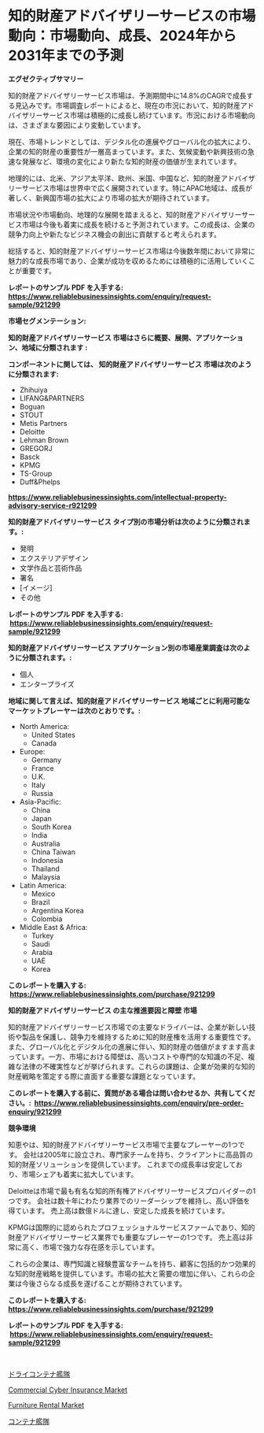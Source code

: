 <p><h1>知的財産アドバイザリーサービスの市場動向：市場動向、成長、2024年から2031年までの予測</h1></p><p><strong>エグゼクティブサマリー</strong></p>
<p><p>知的財産アドバイザリーサービス市場は、予測期間中に14.8%のCAGRで成長する見込みです。市場調査レポートによると、現在の市況において、知的財産アドバイザリーサービス市場は積極的に成長し続けています。市況における市場動向は、さまざまな要因により変動しています。</p><p>現在、市場トレンドとしては、デジタル化の進展やグローバル化の拡大により、企業の知的財産の重要性が一層高まっています。また、気候変動や新興技術の急速な発展など、環境の変化により新たな知的財産の価値が生まれています。</p><p>地理的には、北米、アジア太平洋、欧州、米国、中国など、知的財産アドバイザリーサービス市場は世界中で広く展開されています。特にAPAC地域は、成長が著しく、新興国市場の拡大により市場の拡大が期待されています。</p><p>市場状況や市場動向、地理的な展開を踏まえると、知的財産アドバイザリーサービス市場は今後も着実に成長を続けると予測されています。この成長は、企業の競争力向上や新たなビジネス機会の創出に貢献すると考えられます。</p><p>総括すると、知的財産アドバイザリーサービス市場は今後数年間において非常に魅力的な成長市場であり、企業が成功を収めるためには積極的に活用していくことが重要です。</p></p>
<p><strong>レポートのサンプル PDF を入手する: <a href="https://www.reliablebusinessinsights.com/enquiry/request-sample/921299">https://www.reliablebusinessinsights.com/enquiry/request-sample/921299</a></strong></p>
<p><strong>市場セグメンテーション:</strong></p>
<p><strong> 知的財産アドバイザリーサービス 市場はさらに概要、展開、アプリケーション、地域に分類されます :</strong></p>
<p><strong>コンポーネントに関しては、 知的財産アドバイザリーサービス 市場は次のように分類されます: &nbsp;</strong></p>
<p><ul><li>Zhihuiya</li><li>LIFANG&PARTNERS</li><li>Boguan</li><li>STOUT</li><li>Metis Partners</li><li>Deloitte</li><li>Lehman Brown</li><li>GREGORJ</li><li>Basck</li><li>KPMG</li><li>TS-Group</li><li>Duff&Phelps</li></ul></p>
<p><strong><a href="https://www.reliablebusinessinsights.com/intellectual-property-advisory-service-r921299">https://www.reliablebusinessinsights.com/intellectual-property-advisory-service-r921299</a></strong></p>
<p><strong> 知的財産アドバイザリーサービス タイプ別の市場分析は次のように分類されます。:</strong></p>
<p><ul><li>発明</li><li>エクステリアデザイン</li><li>文学作品と芸術作品</li><li>署名</li><li>[イメージ]</li><li>その他</li></ul></p>
<p><strong>レポートのサンプル PDF を入手する: &nbsp;<a href="https://www.reliablebusinessinsights.com/enquiry/request-sample/921299">https://www.reliablebusinessinsights.com/enquiry/request-sample/921299</a></strong></p>
<p><strong> 知的財産アドバイザリーサービス アプリケーション別の市場産業調査は次のように分類されます。:</strong></p>
<p><ul><li>個人</li><li>エンタープライズ</li></ul></p>
<p><strong>地域に関して言えば、知的財産アドバイザリーサービス 地域ごとに利用可能なマーケットプレーヤーは次のとおりです。:</strong></p>
<p><ul>
    <li>
        North America:
        <ul>
            <li>United States</li>
            <li>Canada</li>
        </ul>
    </li>
    <li>
        Europe:
        <ul>
            <li>Germany</li>
            <li>France</li>
            <li>U.K.</li>
            <li>Italy</li>
            <li>Russia</li>
        </ul>
    </li>
    <li>
        Asia-Pacific:
        <ul>
            <li>China</li>
            <li>Japan</li>
            <li>South Korea</li>
            <li>India</li>
            <li>Australia</li>
            <li>China Taiwan</li>
            <li>Indonesia</li>
            <li>Thailand</li>
            <li>Malaysia</li>
        </ul>
    </li>
    <li>
        Latin America:
        <ul>
            <li>Mexico</li>
            <li>Brazil</li>
            <li>Argentina Korea</li>
            <li>Colombia</li>
        </ul>
    </li>
    <li>
        Middle East & Africa:
        <ul>
            <li>Turkey</li>
            <li>Saudi</li>
            <li>Arabia</li>
            <li>UAE</li>
            <li>Korea</li>
        </ul>
    </li>
    </ul></p>
<p><strong>このレポートを購入する: &nbsp;<a href="https://www.reliablebusinessinsights.com/purchase/921299">https://www.reliablebusinessinsights.com/purchase/921299</a></strong></p>
<p><strong>知的財産アドバイザリーサービス の主な推進要因と障壁 市場</strong></p>
<p><p>知的財産アドバイザリーサービス市場での主要なドライバーは、企業が新しい技術や製品を保護し、競争力を維持するために知的財産権を活用する重要性です。また、グローバル化とデジタル化の進展に伴い、知的財産の価値がますます高まっています。一方、市場における障壁は、高いコストや専門的な知識の不足、複雑な法律の不確実性などが挙げられます。これらの課題は、企業が効果的な知的財産戦略を策定する際に直面する重要な課題となっています。</p></p>
<p><strong>このレポートを購入する前に、質問がある場合は問い合わせるか、共有してください。:&nbsp; <a href="https://www.reliablebusinessinsights.com/enquiry/pre-order-enquiry/921299">https://www.reliablebusinessinsights.com/enquiry/pre-order-enquiry/921299</a></strong></p>
<p><strong>競争環境</strong></p>
<p><p>知恵やは、知的財産アドバイザリーサービス市場で主要なプレーヤーの1つです。 会社は2005年に設立され、専門家チームを持ち、クライアントに高品質の知的財産ソリューションを提供しています。 これまでの成長率は安定しており、市場シェアも着実に拡大しています。</p><p>Deloitteは市場で最も有名な知的所有権アドバイザリーサービスプロバイダーの1つです。 会社は数十年にわたり業界でのリーダーシップを維持し、高い評価を得ています。 売上高は数億ドルに達し、安定した成長を続けています。</p><p>KPMGは国際的に認められたプロフェッショナルサービスファームであり、知的財産アドバイザリーサービス業界でも重要なプレーヤーの1つです。 売上高は非常に高く、市場で強力な存在感を示しています。</p><p>これらの企業は、専門知識と経験豊富なチームを持ち、顧客に包括的かつ効果的な知的財産戦略を提供しています。市場の拡大と需要の増加に伴い、これらの企業は今後さらなる成長を遂げることが期待されています。</p></p>
<p><strong>このレポートを購入する: &nbsp; <a href="https://www.reliablebusinessinsights.com/purchase/921299">https://www.reliablebusinessinsights.com/purchase/921299</a></strong></p>
<p><strong>レポートのサンプル PDF を入手する: &nbsp;<a href="https://www.reliablebusinessinsights.com/enquiry/request-sample/921299">https://www.reliablebusinessinsights.com/enquiry/request-sample/921299</a></strong><strong></strong></p>
<p>&nbsp;</p>
<p><p><a href="https://github.com/SkylarDaniel70/Market-Research-Report-List-1/blob/main/719900580214.md">ドライコンテナ艦隊</a></p><p><a href="https://github.com/SheilaBruen2023/Market-Research-Report-List-1/blob/main/commercial-cyber-insurance-market.md">Commercial Cyber Insurance Market</a></p><p><a href="https://github.com/arionmp/Market-Research-Report-List-3/blob/main/furniture-rental-market.md">Furniture Rental Market</a></p><p><a href="https://github.com/RandallRunte2023/Market-Research-Report-List-1/blob/main/317270080213.md">コンテナ艦隊</a></p></p>